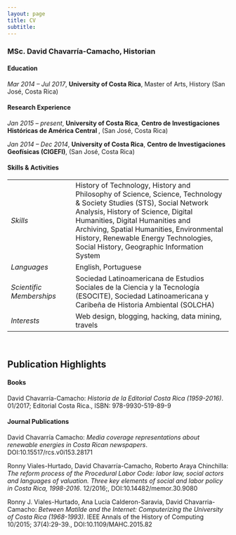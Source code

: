 ```yaml
---
layout: page
title: CV
subtitle: 
---
```

### MSc. David Chavarría-Camacho, Historian
<h4>Education</h4>
<em>Mar 2014 – Jul 2017</em>, <strong>University of Costa Rica</strong>, Master of Arts, History (San José, Costa Rica)

<h4>Research Experience</h4>

<em>Jan 2015 – present</em>, <strong>University of Costa Rica</strong>, <strong>Centro de Investigaciones Históricas de América Central </strong>, (San José, Costa Rica)

<em>Jan 2014 – Dec 2014</em>, <strong>University of Costa Rica</strong>, <strong>Centro de Investigaciones Geofísicas (CIGEFI)</strong>, (San José, Costa Rica)

<h4>Skills & Activities</h4>
<table>
<tbody>
<tr>
<td width="151"><em>Skills</em></td>
<td width="490">History of Technology, History and Philosophy of Science, Science, Technology &amp; Society Studies (STS), Social Network Analysis, History of Science, Digital Humanities, Digital Humanities and Archiving, Spatial Humanities, Environmental History, Renewable Energy Technologies, Social History, Geographic Information System</td>
</tr>
<tr>
<td width="151"><em>Languages</em></td>
<td width="490">English, Portuguese</td>
</tr>
<tr>
<td width="151"><em>Scientific Memberships</em></td>
<td width="490">Sociedad Latinoamericana de Estudios Sociales de la Ciencia y la Tecnología (ESOCITE), Sociedad Latinoamericana y Caribeña de Historia Ambiental (SOLCHA)</td>
</tr>
<tr>
<td width="151"><em>Interests</em></td>
<td width="490">Web design, blogging, hacking, data mining, travels</td>
</tr>
</tbody>
</table>
&emsp;
<h2>Publication Highlights</h2>
<h4>Books</h4>

David Chavarría-Camacho: <em>Historia de la Editorial Costa Rica (1959-2016)</em>. 01/2017; Editorial Costa Rica., ISBN: 978-9930-519-89-9

<h4>Journal Publications</h4>

David Chavarría Camacho: <em>Media coverage representations about renewable energies in Costa Rican newspapers</em>. DOI:10.15517/rcs.v0i153.28171

Ronny Viales-Hurtado, David Chavarría-Camacho, Roberto Araya Chinchilla: <em>The reform process of the Procedural Labor Code: labor law, social actors and languages of valuation. Three key elements of social and labor policy in Costa Rica, 1998-2016</em>. 12/2016;, DOI:10.14482/memor.30.9080

Ronny J. Viales-Hurtado, Ana Lucia Calderon-Saravia, David Chavarria-Camacho: <em>Between Matilde and the Internet: Computerizing the University of Costa Rica (1968-1993)</em>. IEEE Annals of the History of Computing 10/2015; 37(4):29-39., DOI:10.1109/MAHC.2015.82
